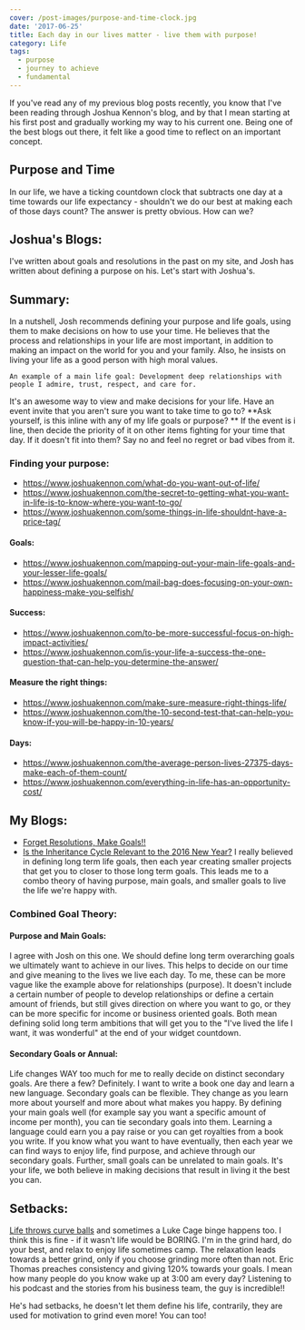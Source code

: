 ```yaml
---
cover: /post-images/purpose-and-time-clock.jpg
date: '2017-06-25'
title: Each day in our lives matter - live them with purpose!
category: Life
tags:
  - purpose
  - journey to achieve
  - fundamental
---
```

If you've read any of my previous blog posts recently, you know that I've been reading through Joshua Kennon's blog, and by that I mean starting at his first post and gradually working my way to his current one. Being one of the best blogs out there, it felt like a good time to reflect on an important concept.

## Purpose and Time

In our life, we have a ticking countdown clock that subtracts one day at a time towards our life expectancy - shouldn't we do our best at making each of those days count? The answer is pretty obvious. How can we?

## Joshua's Blogs:

I've written about goals and resolutions in the past on my site, and Josh has written about defining a purpose on his. Let's start with Joshua's.

## Summary:

In a nutshell, Josh recommends defining your purpose and life goals, using them to make decisions on how to use your time. He believes that the process and relationships in your life are most important, in addition to making an impact on the world for you and your family. Also, he insists on living your life as a good person with high moral values.


    An example of a main life goal: Development deep relationships with people I admire, trust, respect, and care for.

It's an awesome way to view and make decisions for your life. Have an event invite that you aren't sure you want to take time to go to? **Ask yourself, is this inline with any of my life goals or purpose? ** If the event is i line, then decide the priority of it on other items fighting for your time that day. If it doesn't fit into them? Say no and feel no regret or bad vibes from it.

### Finding your purpose:

  * <https://www.joshuakennon.com/what-do-you-want-out-of-life/>
  * <https://www.joshuakennon.com/the-secret-to-getting-what-you-want-in-life-is-to-know-where-you-want-to-go/>
  * <https://www.joshuakennon.com/some-things-in-life-shouldnt-have-a-price-tag/>

#### Goals:

  * <https://www.joshuakennon.com/mapping-out-your-main-life-goals-and-your-lesser-life-goals/>
  * <https://www.joshuakennon.com/mail-bag-does-focusing-on-your-own-happiness-make-you-selfish/>

#### Success:

  * <https://www.joshuakennon.com/to-be-more-successful-focus-on-high-impact-activities/>
  * <https://www.joshuakennon.com/is-your-life-a-success-the-one-question-that-can-help-you-determine-the-answer/>

#### Measure the right things:

  * <https://www.joshuakennon.com/make-sure-measure-right-things-life/>
  * <https://www.joshuakennon.com/the-10-second-test-that-can-help-you-know-if-you-will-be-happy-in-10-years/>

#### Days:

  * <https://www.joshuakennon.com/the-average-person-lives-27375-days-make-each-of-them-count/>
  * <https://www.joshuakennon.com/everything-in-life-has-an-opportunity-cost/>
 

## My Blogs:

  * [Forget Resolutions, Make Goals!!](https://kalebmckelvey.com/forget-resolutions-make-goals)
  * [Is the Inheritance Cycle Relevant to the 2016 New Year?](https://kalebmckelvey.com/is-the-inheritance-cycle-relevant-to-the-2016-new-year)
I really believed in defining long term life goals, then each year creating smaller projects that get you to closer to those long term goals. This leads me to a combo theory of having purpose, main goals, and smaller goals to live the life we're happy with.

### Combined Goal Theory:

#### Purpose and Main Goals:

I agree with Josh on this one. We should define long term overarching goals we ultimately want to achieve in our lives. This helps to decide on our time and give meaning to the lives we live each day. To me, these can be more vague like the example above for relationships (purpose). It doesn't include a certain number of people to develop relationships or define a certain amount of friends, but still gives direction on where you want to go, or they can be more specific for income or business oriented goals. Both mean defining solid long term ambitions that will get you to the "I've lived the life I want, it was wonderful" at the end of your widget countdown.

#### Secondary Goals or Annual:

Life changes WAY too much for me to really decide on distinct secondary goals. Are there a few? Definitely. I want to write a book one day and learn a new language. Secondary goals can be flexible. They change as you learn more about yourself and more about what makes you happy. By defining your main goals well (for example say you want a specific amount of income per month), you can tie secondary goals into them. Learning a language could earn you a pay raise or you can get royalties from a book you write. If you know what you want to have eventually, then each year we can find ways to enjoy life, find purpose, and achieve through our secondary goals. Further, small goals can be unrelated to main goals. It's your life, we both believe in making decisions that result in living it the best you can.

## Setbacks:

[Life throws curve balls](https://kalebmckelvey.com/life-throws-curve-balls-hit-home-runs-positively-adapt-for-a-happier-life) and sometimes a Luke Cage binge happens too. I think this is fine - if it wasn't life would be BORING. I'm in the grind hard, do your best, and relax to enjoy life sometimes camp. The relaxation leads towards a better grind, only if you choose grinding more often than not. Eric Thomas preaches consistency and giving 120% towards your goals. I mean how many people do you know wake up at 3:00 am every day? Listening to his podcast and the stories from his business team, the guy is incredible!!

He's had setbacks, he doesn't let them define his life, contrarily, they are used for motivation to grind even more! You can too!
